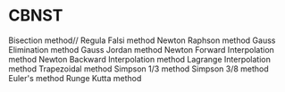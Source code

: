 # CBNST
Bisection method//
Regula Falsi method
Newton Raphson method
Gauss Elimination method
Gauss Jordan method
Newton Forward Interpolation method
Newton Backward Interpolation method
Lagrange Interpolation method
Trapezoidal method
Simpson 1/3 method
Simpson 3/8 method
Euler's method
Runge Kutta method
